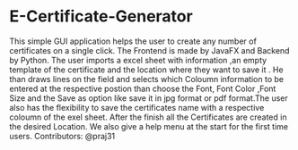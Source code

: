 # E-Certificate-Generator
This simple GUI application helps the user to create any number of certificates on a single click. The Frontend is made by JavaFX and Backend by Python. The user imports a excel sheet with information ,an empty template of the certificate and the location where they want to save it . He than draws lines on the field and selects which Coloumn information to be entered at the respective postion than choose the Font, Font Color ,Font Size and the Save as option like save it in jpg format or pdf format.The user also has the flexibility to save the certificates name with a respective coloumn of the exel sheet. After the finish all the Certificates are created in the desired Location. We also give a help menu at the start for the first time users.
Contributors: @praj31
